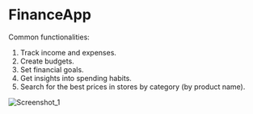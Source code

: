 # FinanceApp
Common functionalities:
1) Track income and expenses.
2) Create budgets.
3) Set financial goals.
4) Get insights into spending habits.
5) Search for the best prices in stores by category (by product name).

![Screenshot_1](https://github.com/xdzz-cyber/FinanceApp/assets/55808715/732bf04a-0fda-4b7f-9226-92e2d3c3d1f2)
